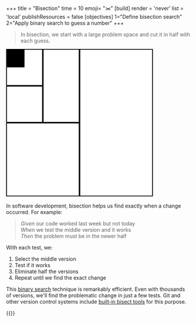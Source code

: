 +++
title = "Bisection"
time = 10
emoji= "✂️"
[build]
  render = 'never'
  list = 'local'
  publishResources = false
[objectives]
    1="Define bisection search"
    2="Apply binary search to guess a number"
+++

> In bisection, we start with a large problem space and cut it in half with each guess.

![bisection.svg](bisection.svg)

In software development, bisection helps us find exactly when a change occurred. For example:

> _Given_ our code worked last week but not today  
> _When_ we test the middle version and it works  
> _Then_ the problem must be in the newer half

With each test, we:

1. Select the middle version
2. Test if it works
3. Eliminate half the versions
4. Repeat until we find the exact change

This [binary search](https://www.khanacademy.org/computing/computer-science/algorithms/binary-search/a/binary-search) technique is remarkably efficient. Even with thousands of versions, we'll find the problematic change in just a few tests. Git and other version control systems include [built-in bisect tools](https://git-scm.com/docs/git-bisect) for this purpose.

{{<blocklink
  src="https://www.mathsisfun.com/games/guess_number.html"
  name="Higher or Lower"
  caption="Guess the number efficiently"
  time="2" >}}
